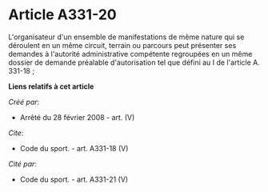 # Article A331-20

L'organisateur d'un ensemble de manifestations de même nature qui se déroulent en un même circuit, terrain ou parcours peut
présenter ses demandes à l'autorité administrative compétente regroupées en un même dossier de demande préalable
d'autorisation tel que défini au I de l'article A. 331-18 ;

**Liens relatifs à cet article**

_Créé par_:

  - Arrêté du 28 février 2008 - art. (V)

_Cite_:

  - Code du sport. - art. A331-18 (V)

_Cité par_:

  - Code du sport. - art. A331-21 (V)
